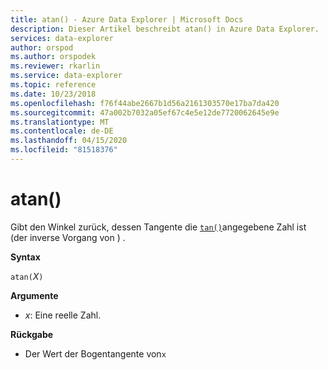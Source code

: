 ```yaml
---
title: atan() - Azure Data Explorer | Microsoft Docs
description: Dieser Artikel beschreibt atan() in Azure Data Explorer.
services: data-explorer
author: orspod
ms.author: orspodek
ms.reviewer: rkarlin
ms.service: data-explorer
ms.topic: reference
ms.date: 10/23/2018
ms.openlocfilehash: f76f44abe2667b1d56a2161303570e17ba7da420
ms.sourcegitcommit: 47a002b7032a05ef67c4e5e12de7720062645e9e
ms.translationtype: MT
ms.contentlocale: de-DE
ms.lasthandoff: 04/15/2020
ms.locfileid: "81518376"
---
```

# <a name="atan"></a>atan()

Gibt den Winkel zurück, dessen Tangente die [`tan()`](tanfunction.md)angegebene Zahl ist (der inverse Vorgang von ) .

**Syntax**

`atan(`*X*`)`

**Argumente**

* *x*: Eine reelle Zahl.

**Rückgabe**

* Der Wert der Bogentangente von`x`